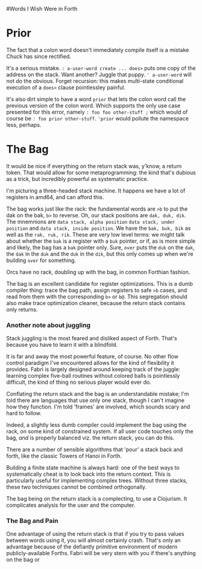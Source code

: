 #Words I Wish Were in Forth

# Prior

The fact that a colon word doesn't immediately compile itself is a mistake Chuck has since rectified. 

It's a serious mistake. `: a-user-word create ... does>` puts one copy of the address on the stack. Want another? Juggle that puppy. ` ' a-user-word ` will not do the obvious. Forget recursion: this makes multi-state conditional execution of a `does>` clause pointlessley painful.

It's also dirt simple to have a word `prior` that lets the colon word call the previous version of the colon word. Which supports the only use case presented for this error, namely `: foo foo other-stuff ;` which would of course be `: foo prior other-stuff`. `'prior` would pollute the namespace less, perhaps. 

# The Bag

It would be nice if everything on the return stack was, y'know, a return token. That would allow for some metaprogramming: the kind that's dubious as a trick, but incredibly powerful as systematic practice.

I'm picturing a three-headed stack machine. It happens we have a lot of registers in amd64, and can afford this.

The bag works just like the rack: the fundamental words are `>b` to put the dak on the bak, `b>` to reverse. Oh, our stack positions are `dak, duk, dik`. The mnemnions are `data stack, alpha position` `data stack, under position` and `data stack, inside position`. We have the `bak, buk, bik` as well as the `rak, ruk, rik`. These are very low level terms: we might talk about whether the `bak` is a register with a `buk` pointer, or if, as is more simple and likely, the bag has a `bak` pointer only. Sure, `over` puts the `duk` on the `dak`, the `dak` in the `duk` and the `duk` in the `dik`, but this only comes up when we're building `over` for something. 

Orcs have no rack, doubling up with the bag, in common Forthian fashion.

The bag is an excellent candidate for register optimizations. This is a dumb compiler thing: trace the bag path, assign registers to safe `>b` cases, and read from them with the corresponding `b>` or `b@`. This segregation should also make trace optimization cleaner, because the return stack contains only returns. 

### Another note about juggling

Stack juggling is the most feared and disliked aspect of Forth. That's because you have to learn it with a blindfold.

It is far and away the most powerful feature, of course. No other flow control paradigm I've encountered allows for the kind of flexibility it provides. Fabri is largely designed around keeping track of the juggle: learning complex five-ball routines without colored balls is pointlessly difficult, the kind of thing no serious player would ever do. 

Conflating the return stack and the bag is an understandable mistake; I'm told there are languages that use only one stack, though I can't imagine how they function. I'm told 'frames' are involved, which sounds scary and hard to follow. 

Indeed, a slightly less dumb compiler could implement the bag using the rack, on some kind of constrained system. If all user code touches only the bag, *and* is properly balanced viz. the return stack, you can do this. 

There are a number of sensible algorithms that 'pour' a stack back and forth, like the classic Towers of Hanoi in Forth.

Building a finite state machine is always hard: one of the best ways to systematically cheat is to look back into the return context. This is particularly useful for implementing complex trees. Without three stacks, these two techniques cannot be combined orthogonally. 

The bag being on the return stack is a complecting, to use a Clojurism. It complicates analysis for the user and the computer.  

### The Bag and Pain

One advantage of using the return stack is that if you try to pass values between words using it, you will almost certainly crash. That's only an advantage because of the defiantly primitive environment of modern publicly-available Forths. Fabri will be very stern with you if there's anything on the bag or 

